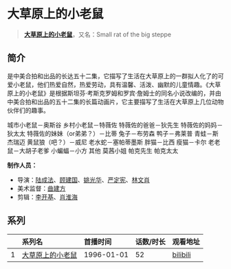 # 大草原上的小老鼠


> <u>**[大草原上的小老鼠](http://bgm.tv/subject/25711)**</u>，又名：Small rat of the big steppe

## 简介


是中美合拍和出品的长达五十二集，它描写了生活在大草原上的一群拟人化了的可爱小老鼠，他们热爱自然，热爱劳动，具有温馨、活泼、幽默的儿童情趣。《大草原上的小老鼠》是根据斯坦芬·考斯克罗姆和罗宾·詹姆士的同名小说改编的，并由中美合拍和出品的五十二集的长篇动画片，它主要描写了生活在大草原上几位动物伙伴们的趣事。

城市小老鼠－奥斯谷
乡村小老鼠－特薇佐
特薇佐的爸爸－狄先生
特薇佐的妈妈－狄太太
特薇佐的妹妹（or弟弟？）－比蒂
兔子－布劳森
鸭子－弗莱普
青蛙－斯杰瑞迈
黄鼠狼（吧？）－威尼
老水蛇－塞帕蒂墨斯
胖猫－比西
瘦猫－卡尔
老老鼠－大胡子老爹
小蝙蝠－小方
其他 莫茜小姐 帕克先生 帕克太太

**制作人员：**
- 导演：[陆成法](http://bgm.tv/person/38824)、[顾建国](http://bgm.tv/person/22336)、[姚光华](http://bgm.tv/person/60504)、[严定宪](http://bgm.tv/person/15678)、[林文肖](http://bgm.tv/person/15680)
- 美术监督：[曲建方](http://bgm.tv/person/22220)
- 剪辑：[李开基](http://bgm.tv/person/42014)、[肖淮海](http://bgm.tv/person/41548)



## 系列

|     |   系列名   |   首播时间  | 话数/时长  | 观看地址 |
|:---  |:------    |:----      |:---       |:---  |
| 1 |[大草原上的小老鼠](https://bgm.tv/subject/25711)| 1996-01-01 | 52 | [bilibili](https://www.bilibili.com/bangumi/play/ep335774) |





